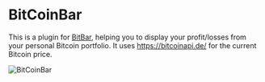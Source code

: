 # BitCoinBar

This is a plugin for [BitBar](https://getbitbar.com/), helping you to display your profit/losses from your personal Bitcoin portfolio. It uses https://bitcoinapi.de/ for the current Bitcoin price.

![BitCoinBar](http://i.imgur.com/9DJ4Vtrl.png)
